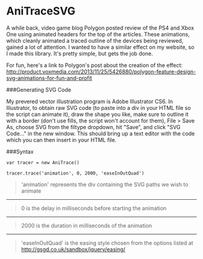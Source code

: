 AniTraceSVG
===========

A while back, video game blog Polygon posted review of the PS4 and Xbox One using animated headers for the top of the articles.  These animations, which cleanly animated a traced outline of the devices being reviewed, gained a lot of attention.  I wanted to have a similar effect on my website, so I made this library.  It's pretty simple, but gets the job done.

For fun, here's a link to Polygon's post about the creation of the effect: http://product.voxmedia.com/2013/11/25/5426880/polygon-feature-design-svg-animations-for-fun-and-profit

###Generating SVG Code

My prevered vector illustration program is Adobe Illustrator CS6.  In Illustrator, to obtain raw SVG code (to paste into a div in your HTML file so the script can animate it), draw the shape you like, make sure to outline it with a border (don't use fills, the script won't account for them), File > Save As, choose SVG from the filtype dropdown, hit "Save", and click "SVG Code..." in the new window.  This should bring up a text editor with the code which you can then insert in your HTML file.

###Syntax

    var tracer = new AniTrace()

    tracer.trace('animation', 0, 2000, 'easeInOutQuad')
> 'animation' represents the div containing the SVG paths we wish to animate
***
> 0 is the delay in milliseconds before starting the animation
***
> 2000 is the duration in milliseconds of the animation
***
> 'easeInOutQuad' is the easing style chosen from the options listed at http://gsgd.co.uk/sandbox/jquery/easing/